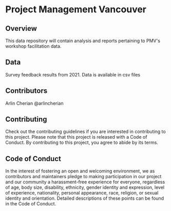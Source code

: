 # Project Management Vancouver 

## Overview 
This data repository will contain analysis and reports pertaining to PMV's workshop facilitation data. 

## Data
Survey feedback results from 2021. Data is available in csv files

## Contributors 
Arlin Cherian @arlincherian

## Contributing 
Check out the contributing guidelines if you are interested in contributing to this project. Please note that this project is released with a Code of Conduct. By contributing to this project, you agree to abide by its terms.

## Code of Conduct 
In the interest of fostering an open and welcoming environment, we as contributors and maintainers pledge to making participation in our project and our community a harassment-free experience for everyone, regardless of age, body size, disability, ethnicity, gender identity and expression, level of experience, nationality, personal appearance, race, religion, or sexual identity and orientation. Detailed descriptions of these points can be found in the Code of Conduct.


